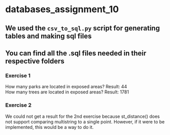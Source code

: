 # databases_assignment_10


## We used the ```csv_to_sql.py``` script for generating tables and making sql files
## You can find all the .sql files needed in their respective folders


### Exercise 1
How many parks are located in exposed areas? Result: 44 <br/>
How many trees are located in exposed areas? Result: 1781 <br/>

### Exercise 2
We could not get a result for the 2nd exercise because st_distance() does not support comparing multistring to a single point. However, if it were to be implemented, this would be a way to do it.
